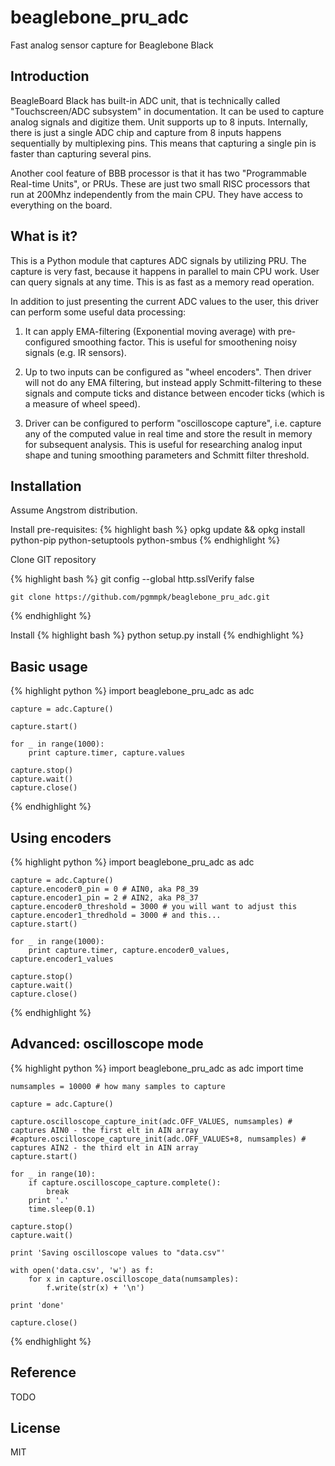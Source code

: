 # beaglebone_pru_adc

Fast analog sensor capture for Beaglebone Black

## Introduction

BeagleBoard Black has built-in ADC unit, that is technically called "Touchscreen/ADC subsystem" in documentation.
It can be used to capture analog signals and digitize them. Unit supports up to 8 inputs. Internally, there
is just a single ADC chip and capture from 8 inputs happens sequentially by multiplexing pins. This means that
capturing a single pin is faster than capturing several pins.

Another cool feature of BBB processor is that it has two "Programmable Real-time Units", or PRUs. These are
just two small RISC processors that run at 200Mhz independently from the main CPU. They have access to everything
on the board.

## What is it?
This is a Python module that captures ADC signals by utilizing PRU. The capture is very fast, because it happens
in parallel to main CPU work. User can query signals at any time. This is as fast as a memory read operation.

In addition to just presenting the current ADC values to the user, this driver can perform some useful data
processing:

1. It can apply EMA-filtering (Exponential moving average) with pre-configured smoothing factor. This is useful
for smoothening noisy signals (e.g. IR sensors).

2. Up to two inputs can be configured as "wheel encoders". Then driver will not do any EMA filtering, but
instead apply Schmitt-filtering to these signals and compute ticks and distance between encoder ticks (which 
is a measure of wheel speed).

3. Driver can be configured to perform "oscilloscope capture", i.e. capture any of the computed value in real time
and store the result in memory for subsequent analysis. This is useful for researching analog input shape and tuning
smoothing parameters and Schmitt filter threshold.

## Installation

Assume Angstrom distribution.

Install pre-requisites:
{% highlight bash %}
	opkg update && opkg install python-pip python-setuptools python-smbus
{% endhighlight %}

Clone GIT repository

{% highlight bash %}
	git config --global http.sslVerify false
	
	git clone https://github.com/pgmmpk/beaglebone_pru_adc.git
{% endhighlight %}

Install
{% highlight bash %}
	python setup.py install
{% endhighlight %}

## Basic usage
{% highlight python %}
	import beaglebone_pru_adc as adc
	
	capture = adc.Capture()
	
	capture.start()
	
	for _ in range(1000):
		print capture.timer, capture.values
	
	capture.stop()
	capture.wait()
	capture.close()
{% endhighlight %}

## Using encoders
{% highlight python %}
	import beaglebone_pru_adc as adc
	
	capture = adc.Capture()
	capture.encoder0_pin = 0 # AIN0, aka P8_39
	capture.encoder1_pin = 2 # AIN2, aka P8_37
	capture.encoder0_threshold = 3000 # you will want to adjust this
	capture.encoder1_thredhold = 3000 # and this...	
	capture.start()
	
	for _ in range(1000):
		print capture.timer, capture.encoder0_values, capture.encoder1_values
	
	capture.stop()
	capture.wait()
	capture.close()
{% endhighlight %}

## Advanced: oscilloscope mode
{% highlight python %}
	import beaglebone_pru_adc as adc
	import time
	
	numsamples = 10000 # how many samples to capture
	
	capture = adc.Capture()
	
	capture.oscilloscope_capture_init(adc.OFF_VALUES, numsamples) # captures AIN0 - the first elt in AIN array
	#capture.oscilloscope_capture_init(adc.OFF_VALUES+8, numsamples) # captures AIN2 - the third elt in AIN array
	capture.start()

	for _ in range(10):
		if capture.oscilloscope_capture.complete():
			break
		print '.'
		time.sleep(0.1)

	capture.stop()
	capture.wait()
	
	print 'Saving oscilloscope values to "data.csv"'

	with open('data.csv', 'w') as f:
		for x in capture.oscilloscope_data(numsamples):
			f.write(str(x) + '\n')

	print 'done'
	
	capture.close()
{% endhighlight %}


## Reference
TODO


## License
MIT
